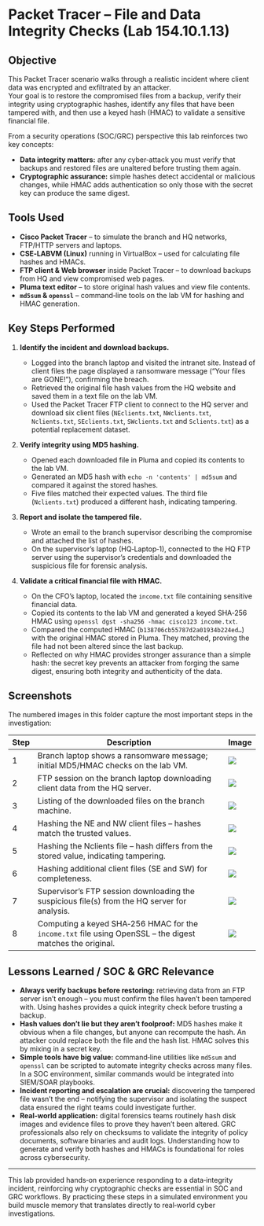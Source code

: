 # Packet Tracer – File and Data Integrity Checks (Lab 154.10.1.13)

## Objective

This Packet Tracer scenario walks through a realistic incident where client data was encrypted and exfiltrated by an attacker.  
Your goal is to restore the compromised files from a backup, verify their integrity using cryptographic hashes, identify any files that have been tampered with, and then use a keyed hash (HMAC) to validate a sensitive financial file.  

From a security operations (SOC/GRC) perspective this lab reinforces two key concepts:

- **Data integrity matters:** after any cyber‑attack you must verify that backups and restored files are unaltered before trusting them again.  
- **Cryptographic assurance:** simple hashes detect accidental or malicious changes, while HMAC adds authentication so only those with the secret key can produce the same digest.

## Tools Used

- **Cisco Packet Tracer** – to simulate the branch and HQ networks, FTP/HTTP servers and laptops.  
- **CSE‑LABVM (Linux)** running in VirtualBox – used for calculating file hashes and HMACs.  
- **FTP client & Web browser** inside Packet Tracer – to download backups from HQ and view compromised web pages.  
- **Pluma text editor** – to store original hash values and view file contents.  
- **`md5sum` & `openssl`** – command‑line tools on the lab VM for hashing and HMAC generation.  

## Key Steps Performed

1. **Identify the incident and download backups.**  
   - Logged into the branch laptop and visited the intranet site.  Instead of client files the page displayed a ransomware message (“Your files are GONE!”), confirming the breach.  
   - Retrieved the original file hash values from the HQ website and saved them in a text file on the lab VM.  
   - Used the Packet Tracer FTP client to connect to the HQ server and download six client files (`NEclients.txt`, `NWclients.txt`, `Nclients.txt`, `SEclients.txt`, `SWclients.txt` and `Sclients.txt`) as a potential replacement dataset.

2. **Verify integrity using MD5 hashing.**  
   - Opened each downloaded file in Pluma and copied its contents to the lab VM.  
   - Generated an MD5 hash with `echo -n 'contents' | md5sum` and compared it against the stored hashes.  
   - Five files matched their expected values.  The third file (`Nclients.txt`) produced a different hash, indicating tampering.  

3. **Report and isolate the tampered file.**  
   - Wrote an email to the branch supervisor describing the compromise and attached the list of hashes.  
   - On the supervisor’s laptop (HQ‑Laptop‑1), connected to the HQ FTP server using the supervisor’s credentials and downloaded the suspicious file for forensic analysis.

4. **Validate a critical financial file with HMAC.**  
   - On the CFO’s laptop, located the `income.txt` file containing sensitive financial data.  
   - Copied its contents to the lab VM and generated a keyed SHA‑256 HMAC using `openssl dgst -sha256 -hmac cisco123 income.txt`.  
   - Compared the computed HMAC (`b138706cb55787d2a01934b224ed…`) with the original HMAC stored in Pluma.  They matched, proving the file had not been altered since the last backup.  
   - Reflected on why HMAC provides stronger assurance than a simple hash: the secret key prevents an attacker from forging the same digest, ensuring both integrity and authenticity of the data.

## Screenshots

The numbered images in this folder capture the most important steps in the investigation:

| Step | Description | Image |
|-----|-------------|------|
|1|Branch laptop shows a ransomware message; initial MD5/HMAC checks on the lab VM.|![](screenshots/1.png)|
|2|FTP session on the branch laptop downloading client data from the HQ server.|![](screenshots/3.png)|
|3|Listing of the downloaded files on the branch machine.|![](screenshots/4.png)|
|4|Hashing the NE and NW client files – hashes match the trusted values.|![](screenshots/5.png)|
|5|Hashing the Nclients file – hash differs from the stored value, indicating tampering.|![](screenshots/6.png)|
|6|Hashing additional client files (SE and SW) for completeness.|![](screenshots/7.png)|
|7|Supervisor’s FTP session downloading the suspicious file(s) from the HQ server for analysis.|![](screenshots/9.png)|
|8|Computing a keyed SHA‑256 HMAC for the `income.txt` file using OpenSSL – the digest matches the original.|![](screenshots/10.png)|

## Lessons Learned / SOC & GRC Relevance

- **Always verify backups before restoring:** retrieving data from an FTP server isn’t enough – you must confirm the files haven’t been tampered with. Using hashes provides a quick integrity check before trusting a backup.  
- **Hash values don’t lie but they aren’t foolproof:** MD5 hashes make it obvious when a file changes, but anyone can recompute the hash. An attacker could replace both the file and the hash list. HMAC solves this by mixing in a secret key.  
- **Simple tools have big value:** command‑line utilities like `md5sum` and `openssl` can be scripted to automate integrity checks across many files. In a SOC environment, similar commands would be integrated into SIEM/SOAR playbooks.  
- **Incident reporting and escalation are crucial:** discovering the tampered file wasn’t the end – notifying the supervisor and isolating the suspect data ensured the right teams could investigate further.  
- **Real‑world application:** digital forensics teams routinely hash disk images and evidence files to prove they haven’t been altered. GRC professionals also rely on checksums to validate the integrity of policy documents, software binaries and audit logs. Understanding how to generate and verify both hashes and HMACs is foundational for roles across cybersecurity.

---

This lab provided hands‑on experience responding to a data‑integrity incident, reinforcing why cryptographic checks are essential in SOC and GRC workflows. By practicing these steps in a simulated environment you build muscle memory that translates directly to real‑world cyber investigations.
